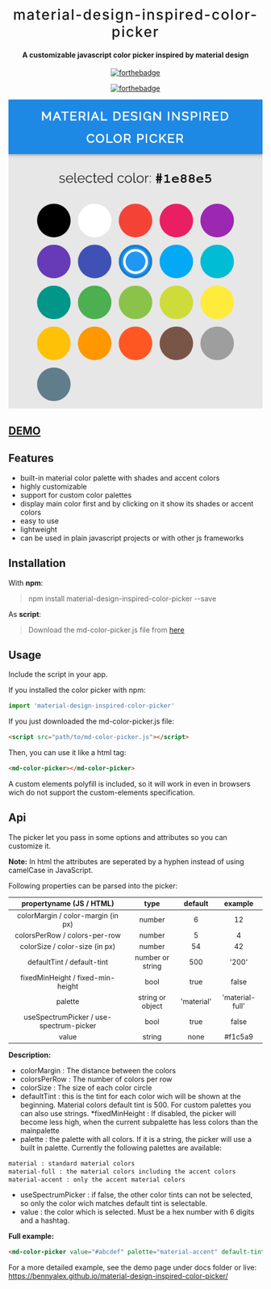 <div align="center" style="text-align: center; margin: 0 auto;">
<h1 style="letter-spacing: 2px; font-weight: 500">material-design-inspired-color-picker</h1>
<h4>A customizable javascript color picker inspired by material design</h4>

[![forthebadge](http://forthebadge.com/images/badges/built-with-love.svg)](http://forthebadge.com)

[![forthebadge](http://forthebadge.com/images/badges/made-with-vue.svg)](http://forthebadge.com)

![Screenshot](https://raw.githubusercontent.com/BennyAlex/material-design-inspired-color-picker/master/docs/screenshot.png)
</div>

## [DEMO](https://bennyalex.github.io/material-design-inspired-color-picker/ "DEMO")

## Features
* built-in material color palette with shades and accent colors
* highly customizable
* support for custom color palettes
* display main color first and by clicking on it show its shades or accent colors
* easy to use
* lightweight
* can be used in plain javascript projects or with other js frameworks

## Installation
With **npm**:
> npm install material-design-inspired-color-picker --save

As **script**:
> Download the md-color-picker.js file from [here](https://raw.githubusercontent.com/BennyAlex/material-design-inspired-color-picker/master/dist/md-color-picker.js "md-color-picker.js")

## Usage
Include the script in your app.

If you installed the color picker with npm:
````javascript
import 'material-design-inspired-color-picker'
````

If you just downloaded the md-color-picker.js file:
````html
<script src="path/to/md-color-picker.js"></script>
````

Then, you can use it like a html tag:
````html
<md-color-picker></md-color-picker>
````
A custom elements polyfill is included, so it will work in even in browsers wich do not support the custom-elements specification.

## Api
The picker let you pass in some options and attributes so you can customize it.

**Note:** In html the attributes are seperated by a hyphen instead of using camelCase in JavaScript.

Following properties can be parsed into the picker:

|propertyname (JS / HTML)|type|default| example|
| :---: | :---:| :---:| :---: |
| colorMargin / color-margin (in px) | number | 6 | 12 |
| colorsPerRow / colors-per-row | number | 5 | 4 |
| colorSize / color-size (in px) | number | 54 | 42 |
| defaultTint / default-tint | number or string | 500 | '200' |
| fixedMinHeight / fixed-min-height | bool | true | false |
| palette | string or object | 'material' | 'material-full' |
| useSpectrumPicker / use-spectrum-picker | bool | true | false |
| value | string | none | #f1c5a9 |

**Description:**
* colorMargin : The distance between the colors
* colorsPerRow : The number of colors per row
* colorSize : The size of each color circle
* defaultTint : this is the tint for each color wich will be shown at the beginning. Material colors default tint is 500. For custom palettes you can also use strings.
*fixedMinHeight : If disabled, the picker will become less high, when the current subpalette has less colors than the mainpalette
* palette : the palette with all colors. If it is a string, the picker will use a built in palette. Currently the following palettes are available:
````
material : standard material colors
material-full : the material colors including the accent colors
material-accent : only the accent material colors
````
* useSpectrumPicker : if false, the other color tints can not be selected, so only the color wich matches default tint is selectable.
* value : the color which is selected. Must be a hex number with 6 digits and a hashtag.

**Full example:**
````html
<md-color-picker value="#abcdef" palette="material-accent" default-tint="300" use-spectrum-picker="false"></md-color-picker>
````

For a more detailed example, see the demo page under docs folder or live: https://bennyalex.github.io/material-design-inspired-color-picker/
